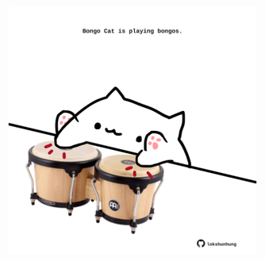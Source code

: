 <!-- built at 03/06/2022, 02:33:42 UTC -->
<p align="center">
  <img width="500" height="500" src="./ReadmeImage.svg">
</p>
